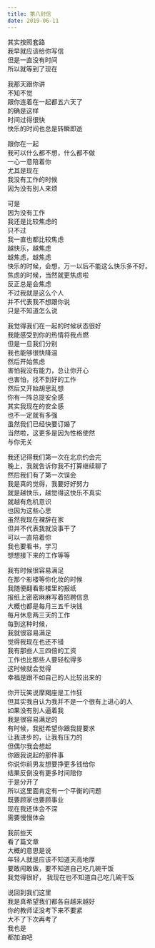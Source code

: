```yaml
---  
title: 第八封信  
date: 2019-06-11  
---  
```

  
其实按照套路  
我早就应该给你写信  
但是一直没有时间  
所以就等到了现在  
  
我那天跟你讲  
不知不觉  
跟你连着在一起都五六天了  
的确是这样  
时间过得很快  
快乐的时间也总是转瞬即逝  
  
跟你在一起  
我可以什么都不想，什么都不做  
一心一意陪着你  
尤其是现在  
我没有工作的时候  
因为没有别人来烦  
  
可是  
因为没有工作  
我还是比较焦虑的  
只不过  
我一直也都比较焦虑  
越快乐，越焦虑  
越焦虑，越焦虑  
快乐的时候，会想，万一以后不能这么快乐多不好。  
焦虑的时候，当然就更焦虑啦  
反正总是会焦虑  
不过我就是这么个人  
并不代表我不想跟你说  
只是不知道怎么说  
  
我觉得我们在一起的时候状态很好  
我能感受到你的热情将我点燃  
但是一旦我们分别  
我也能够很快降温  
然后开始焦虑  
害怕我没有能力，总让你开心  
也害怕，找不到好的工作  
然后又开始胡思乱想  
你有一阵总提安全感  
其实我现在的安全感  
也不一定就有多强  
虽然我们已经快要订婚了  
当然啦，这更多是因为性格使然  
与你无关  
  
我还记得我们第一次在北京约会完  
晚上，我就告诉你我不打算继续聊了  
然后我们有了第一次误会  
我是真的觉得，我要好好努力  
就是越快乐，越觉得这快乐不真实  
就越有危机意识  
也因为这些心思  
虽然我现在裸辞在家  
但并不代表我就没事干了  
可以一直陪着你  
我也要看书，学习  
想想接下来的工作等等  
  
我有时候很容易满足  
在那个影楼等你化妆的时候  
我随便翻看影楼里的报纸  
报纸上密密麻麻写着招聘信息  
大概也都是每月三五千块钱  
每月休息两三天的工作  
每到这种时候，  
我就很容易满足  
觉得我现在也还不错  
我有那些人三四倍的工资  
工作也比那些人要轻松得多  
这时候就会觉得  
幸福是跟不如自己的人比较出来的  
  
你开玩笑说摩羯座是工作狂  
但其实我自认为我并不是一个很有上进心的人  
如果没有别人逼着我  
我是很容易满足的  
有时候，我挺希望你跟我提要求  
让我进步的，让我有压力的  
但偶尔我会想起  
你跟我说起的那件事  
你说你前男友想要挣更多钱给你  
结果反倒没有更多时间陪你  
于是分开了  
所以这里面肯定有一个平衡的问题  
既要顾家也要顾事业  
现在我还体会不深  
需要慢慢体会  
  
我前些天  
看了篇文章  
大概的意思是说  
年轻人就是应该不知道天高地厚  
要敢闯敢做，要不知道自己吃几碗干饭  
我觉得很好， 我现在也不知道自己吃几碗干饭  
  
说回到我们这里  
我是真希望我们都各自越来越好  
你的教师证没考下来不要紧  
大不了下次再考了  
我也是  
都加油吧  
  
